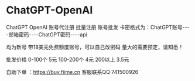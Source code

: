 # ChatGPT-OpenAI
ChatGPT OpenAI 账号代注册 批量注册 账号批发
卡密格式为：ChatGPT账号----邮箱密码----ChatGPT密码----api 

均为新号 带18美元免费额度账号，可以自己改密码
量大的需要预定，请知悉！

批发价格
0-100个  5元
100-200个 4元
200以上 3.5元


自助下单 ：https://buy.fiime.cn
客服联系QQ 741500926

